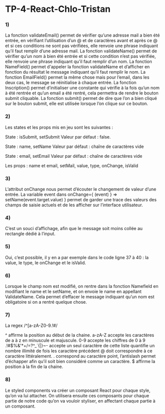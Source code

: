 # TP-4-React-Chlo-Tristan

### 1)

La fonction validateEmail() permet de vérifier qu’une adresse mail a bien été entrée, en vérifiant l’utilisation d’un @ et de caractères avant et après ce @ et si ces conditions ne sont pas vérifiées, elle renvoie une phrase indiquant qu’il faut remplir d’une adresse mail.
La fonction validateName() permet de vérifier qu’un nom à bien été entrée et si cette condition n’est pas vérifiée, elle renvoie une phrase indiquant qu’il faut remplir d’un nom. 
La fonction NameField() permet d'appeler la fonction validateName et d’afficher en fonction du résultat le message indiquant qu’il faut remplir le nom.
La fonction EmailField() permet la même chose mais pour l’email, dans les deux cas, le message se réinitialise à chaque entrée.
La fonction Inscription() permet d’initialiser une constante qui vérifie à la fois qu’un nom à été rentrée et qu’un email a été rentré, cela permettra de rendre le bouton submit cliquable.
La fonction submit() permet de dire que l’on a bien cliqué sur le bouton submit, elle est utilisée lorsque l’on clique sur ce bouton.

### 2) 

Les states et les props mis en jeu sont les suivantes :

State : isSubmit, setSubmit
Valeur par défaut : false.

State : name, setName
Valeur par défaut : chaîne de caractères vide

State : email, setEmail
Valeur par défaut : chaîne de caractères vide

Les props : name et email, setMail, value, type, onChange, isValid

### 3) 

L’attribut onChange nous permet d’écouter le changement de valeur d’une entrée.
La variable event dans onChange={ (event) } => setName(event.target.value) } permet de garder une trace des valeurs des champs de saisie actuels et de les afficher sur l’interface utilisateur.

### 4) 

C’est un souci d’affichage, afin que le message soit moins collée au rectangle dédié à l’input.

### 5)

Oui, c’est possible, il y en a par exemple dans le code ligne 37 à 40 : la value, le type, le onChange et le isValid.

### 6) 

Lorsque le champ nom est modifié, on rentre dans la fonction Namefield en modifiant le name et le setName, et on envoie le name en appellant ValidateName. Cela permet d’effacer le message indiquant qu’un nom est obligatoire si on a rentré quelque chose. 

### 7)

La regex /^[a-zA-Z0-9.!#$%&'*+/=?^_`{|}~-]+@[a-zA-Z0-9-]+(?:\.[a-zA-Z0-9-]+)*$/

^ affirme la position au début de la chaine. 
a-zA-Z accepte les caractères de a à z en minuscule et majuscule.
0-9 accepte les chiffres de 0 à 9
.!#$%&'*+/=?^_`{|}~- accepte un seul caractère de cette liste
quantifie un nombre illimité de fois les caractère précédent
@ doit correspondre à ce caractère littéralement.
\. correspond au caractère point, l’antislash permet d’échapper afin qu’il soit bien considéré comme un caractère.
$ affirme la position à la fin de la chaine.

### 8)


Le styled components va créer un composant React pour chaque style, qu’on va lui attacher. On utilisera ensuite ces composants pour chaque partie de notre code qu’on va vouloir styliser, en affectant chaque partie à un composant.
